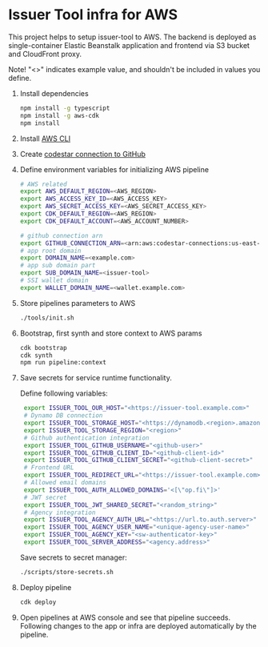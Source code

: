 # Issuer Tool infra for AWS

This project helps to setup issuer-tool to AWS.
The backend is deployed as single-container Elastic Beanstalk application
and frontend via S3 bucket and CloudFront proxy.

Note! "<>" indicates example value, and shouldn't be included in values you define.

1. Install dependencies

   ```bash
   npm install -g typescript
   npm install -g aws-cdk
   npm install
   ```

1. Install [AWS CLI](https://aws.amazon.com/cli/)

1. Create [codestar connection to GitHub](https://docs.aws.amazon.com/dtconsole/latest/userguide/connections-create-github.html)

1. Define environment variables for initializing AWS pipeline

   ```bash
   # AWS related
   export AWS_DEFAULT_REGION=<AWS_REGION>
   export AWS_ACCESS_KEY_ID=<AWS_ACCESS_KEY>
   export AWS_SECRET_ACCESS_KEY=<AWS_SECRET_ACCESS_KEY>
   export CDK_DEFAULT_REGION=<AWS_REGION>
   export CDK_DEFAULT_ACCOUNT=<AWS_ACCOUNT_NUMBER>

   # github connection arn
   export GITHUB_CONNECTION_ARN=<arn:aws:codestar-connections:us-east-1:xxx:connection/xxx>
   # app root domain
   export DOMAIN_NAME=<example.com>
   # app sub domain part
   export SUB_DOMAIN_NAME=<issuer-tool>
   # SSI wallet domain
   export WALLET_DOMAIN_NAME=<wallet.example.com>
   ```

1. Store pipelines parameters to AWS

   ```bash
   ./tools/init.sh
   ```

1. Bootstrap, first synth and store context to AWS params

   ```bash
   cdk bootstrap
   cdk synth
   npm run pipeline:context
   ```

1. Save secrets for service runtime functionality.

   Define following variables:

   ```bash
    export ISSUER_TOOL_OUR_HOST="<https://issuer-tool.example.com>"
    # Dynamo DB connection
    export ISSUER_TOOL_STORAGE_HOST="<https://dynamodb.<region>.amazonaws.com>"
    export ISSUER_TOOL_STORAGE_REGION="<region>"
    # Github authentication integration
    export ISSUER_TOOL_GITHUB_USERNAME="<github-user>"
    export ISSUER_TOOL_GITHUB_CLIENT_ID="<github-client-id>"
    export ISSUER_TOOL_GITHUB_CLIENT_SECRET="<github-client-secret>"
    # Frontend URL
    export ISSUER_TOOL_REDIRECT_URL="<https://issuer-tool.example.com>"
    # Allowed email domains
    export ISSUER_TOOL_AUTH_ALLOWED_DOMAINS='<[\"op.fi\"]>'
    # JWT secret
    export ISSUER_TOOL_JWT_SHARED_SECRET="<random_string>"
    # Agency integration
    export ISSUER_TOOL_AGENCY_AUTH_URL="<https://url.to.auth.server>"
    export ISSUER_TOOL_AGENCY_USER_NAME="<unique-agency-user-name>"
    export ISSUER_TOOL_AGENCY_KEY="<sw-authenticator-key>"
    export ISSUER_TOOL_SERVER_ADDRESS="<agency.address>"
   ```

   Save secrets to secret manager:

   ```bash
   ./scripts/store-secrets.sh
   ```

1. Deploy pipeline

   ```bash
   cdk deploy
   ```

1. Open pipelines at AWS console and see that pipeline succeeds. Following changes
to the app or infra are deployed automatically by the pipeline.
